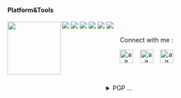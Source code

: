 #### Platform&Tools

[![](https://img.shields.io/badge/-NPM-cb3837?style=flat-square&logo=npm&logoColor=white)](https://npmjs.com/)
[![](https://img.shields.io/badge/-Linux-fcc624?style=flat-square&logo=linux&logoColor=white)](https://www.linuxfoundation.org/)
[![](https://img.shields.io/badge/-Node.js-43853d?style=flat-square&logo=node.js&logoColor=ffffff)](https://nodejs.org/)
[![](https://img.shields.io/badge/Visual_Studio_Code-0078D4?style=flat-square&logo=visual%20studio%20code&logoColor=white)](https://nodejs.org/)
[![](https://img.shields.io/badge/PHP-777BB4?style=flat-square&logo=php&logoColor=white)](https://nodejs.org/)
[![](https://img.shields.io/badge/Julia-9558B2?style=flat-square&logo=julia&logoColor=white)](https://nodejs.org/)
<img src="https://avatars0.githubusercontent.com/u/31664438?s=460&u=251f36d7ab0fb4a74b162be7b18f6cdca8a74f8c&v=4" width="120" height="120" align="left">
<center>
Connect with me :

<a href="https://fb.me/fdciabdul"><img src="https://cdn-icons-png.flaticon.com/512/145/145802.png" alt="alt text" width="30" height="30"></a>      &nbsp;&nbsp;   <a href="https://instagram.com/fdciabdul"><img src="https://cdn-icons-png.flaticon.com/512/174/174855.png" alt="alt text" width="30" height="30"></a>
 &nbsp;&nbsp; 
<a href="https://twitter.com/fdciabdul"><img src="https://user-images.githubusercontent.com/31664438/134009546-a0b29d09-a883-435e-9581-3c2692f0ac6e.png" alt="alt text" width="30" height="30"></a>




&nbsp;&nbsp;     &nbsp;&nbsp;    &nbsp;&nbsp;   &nbsp;&nbsp;

<details>
<summary>PGP ...</summary>
<p>

```bash
-----BEGIN PGP PUBLIC KEY BLOCK-----
Version: Keybase OpenPGP v1.0.0
Comment: https://keybase.io/crypto

xo0EYjBFOQEEAN1jVCH0h3pR996LOAO7RkIMmyG7i52iQyQ2EE6NA4kVHHtWFgQd
FRdESV8264CDvWvAw12vN60S5nRZXGeQNaXypV06t8oNp4ss8hncviYvztVTGWi9
etiZx+daNc0KghdHk6qfnGnvXYhWX3FxSVEDu9ByuymudxfVraR/Oiv/ABEBAAHN
PUFiZHVsIE11dHRhcWluIChhcWluc2hhcmUubXkuaWQpIDxhYmR1bG11dHRhcWlu
NDU2QGdtYWlsLmNvbT7CrQQTAQoAFwUCYjBFOQIbLwMLCQcDFQoIAh4BAheAAAoJ
EBnlzD3+vmXwYHkEAJNgCkxBshfMoagH/Wm2RW2eEuUAez3CptNBbPMvrRa+RdcV
yacFkSKnZTCJ+FGjlpGYqvwIC6JXlXJdcngKEpPVOSW7bTIQpJXuTPHrXWYKAiYC
056n94hPnsq2QoAkUI8vDhs6eJwCkBRSedcEi4EArAvHWuOopaWzEL9jAz3Vzo0E
YjBFOQEEANMmUC7NdztG2zeRSoYwf03CXZIx5URDVhFCaFqYQwHMwCMvSQJQirsV
SKKzvu0GUMz2dE7cNAzLNbbwRi5/fmHrgns8cr/8Wbnvt68BrfVNDTI64oLvdkQt
DZ+j3adtDmEyS/FyTl6fygILn7HucGMNgYSHkzU7CQn5zhAEpr8FABEBAAHCwIME
GAEKAA8FAmIwRTkFCQ8JnAACGy4AqAkQGeXMPf6+ZfCdIAQZAQoABgUCYjBFOQAK
CRBTfWHRYm7eIXE+A/9mpKRG+YWFYMp3bvCOan615blYZU4M+s/wxUcX1dIuwh8f
/tZMLBrKVmvP19NGaEJ8KT7IqxjgIGbhvjWtWfFQCOaPpx1/UNPUewWPi6cs6SXy
Qc91pyDZtrrGi20ZhrSi9jMTfvkYwDlHcvMhWm4ogu41qbTpzJkFwmT6+cDdsT6X
BAC4AOx3Fsr9IQ9aadVVDMlbPyg3maLadeRhsOBon00mF8LwVihscmFsXHMDPsIA
trVEfO46SuwcBVxwQNNadhuFvCQOeKQxs9L2ndRBm6NBsOHsHLk6eTtPiISzqqF7
1/h/Zk507aCaUlP/uZYpzCWXyi6yR6vAC1vts/FMay0rPc6NBGIwRTkBBADsdxn6
iemVEsyOTnVLHcSjMJ4Uyn/43l0mfMHRgGSJsqX+QulGpq3/eATSJDZoLWpyyoXV
KPyySysV1D6X+7AIZdhPlmVHLim7v7WUDy+ykmWoFuQ1Taeqh6noKbG2vXpR2ZnU
nLhX6IwUfCF7NeLV1jaXIrVkcrMyzDSIU1gLaQARAQABwsCDBBgBCgAPBQJiMEU5
BQkPCZwAAhsuAKgJEBnlzD3+vmXwnSAEGQEKAAYFAmIwRTkACgkQbzUwD+8Jqsmm
9QQAig3GG2LbzNl4We3aLEVnhCbBFFY5+TR4Ro+4Wo9REwp8HeQyWmxNMEWugOAB
Qf1jqVbI+zSCnDmyeInX9fps6McorBs6JxBX6Kvunogw/sO69YsaxLmKJMKTjE0j
YeNr52iiHuhMGjenQyw1iy2XS64kt1vkpixN8X0LcHao72qKaAQAm4o/w0BU78kM
GtPNr7UHQG0vtTkO6JIkyKUH5gsu0NIa5wG6QPK9w42CMOfSaGZPebfF9ddxB9df
FZH4xpQmxe0utD7a2JGgSDtJfun5M/IWBZhXmfputhtHgCbf+wFdVBI2cW73pF9O
lDeKnc8MbOisNu+1RY4mPOgU+tHr0Hg=
=UN/2
-----END PGP PUBLIC KEY BLOCK-----
```

</details>
